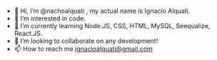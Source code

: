 - 👋 Hi, I’m @nachoalquati , my actual name is Ignacio Alquati.
- 👀 I’m interested in code.
- 🌱 I’m currently learning Node.JS, CSS, HTML, MySQL, Seequalize, React.JS.
- 💞️ I’m looking to collaborate on any development!
- 📫 How to reach me ignacioalquati@gmail.com

<!---
nachoalquati/nachoalquati is a ✨ special ✨ repository because its `README.md` (this file) appears on your GitHub profile.
You can click the Preview link to take a look at your changes.
--->
